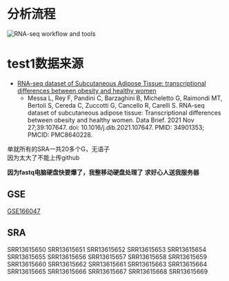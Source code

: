 # 分析流程

![RNA-seq workflow and tools](https://media.springernature.com/full/springer-static/image/art%3A10.1186%2Fs13045-020-01005-x/MediaObjects/13045_2020_1005_Fig4_HTML.png?as=webp)


# test1数据来源
- [RNA-seq dataset of Subcutaneous Adipose Tissue: transcriptional differences between obesity and healthy women](https://www.ncbi.nlm.nih.gov/pmc/articles/PMC8640228/)
  - Messa L, Rey F, Pandini C, Barzaghini B, Micheletto G, Raimondi MT, Bertoli S, Cereda C, Zuccotti G, Cancello R, Carelli S. RNA-seq dataset of subcutaneous adipose tissue: Transcriptional differences between obesity and healthy women. Data Brief. 2021 Nov 27;39:107647. doi: 10.1016/j.dib.2021.107647. PMID: 34901353; PMCID: PMC8640228.

单就所有的SRA一共20多个G，无语子  
因为太大了不能上传github

**因为fastq电脑硬盘快要爆了，我整移动硬盘处理了**
**求好心人送我服务器**

## GSE
[GSE166047](https://www.ncbi.nlm.nih.gov/geo/query/acc.cgi?acc=GSE166047)

## SRA
SRR13615650
SRR13615651
SRR13615652
SRR13615653
SRR13615654
SRR13615655
SRR13615656
SRR13615657
SRR13615658
SRR13615659
SRR13615660
SRR13615662
SRR13615661
SRR13615663
SRR13615664
SRR13615665
SRR13615666
SRR13615667
SRR13615668
SRR13615669

